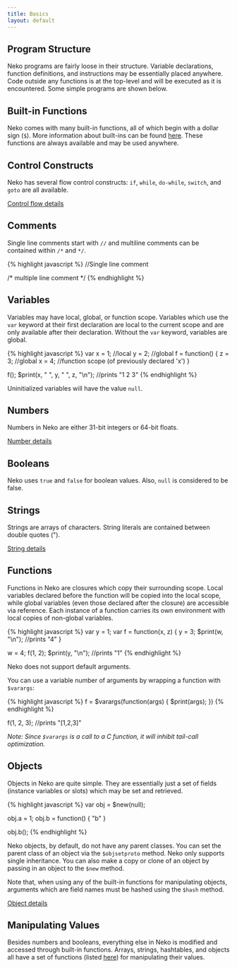 ```yaml
---
title: Basics
layout: default
---
```


## Program Structure

Neko programs are fairly loose in their structure. Variable declarations, function definitions, and instructions may be essentially placed anywhere. Code outside any functions is at the top-level and will be executed as it is encountered. Some simple programs are shown below.

## Built-in Functions

Neko comes with many built-in functions, all of which begin with a dollar sign (`$`). More information about built-ins can be found [here](builtins.html). These functions are always available and may be used anywhere.

## Control Constructs

Neko has several flow control constructs: `if`, `while`, `do-while`, `switch`, and `goto` are all available.

[Control flow details](control.html)

## Comments

Single line comments start with `//` and multiline comments can be contained within `/*` and `*/`.

{% highlight javascript %}
//Single line comment

/*
multiple
line
comment
*/
{% endhighlight %}

## Variables

Variables may have local, global, or function scope. Variables which use the `var` keyword at their first declaration are local to the current scope and are only available after their declaration. Without the `var` keyword, variables are global.

{% highlight javascript %}
var x = 1;  //local
y = 2;  //global
f = function() {
z = 3; //global
x = 4; //function scope (of previously declared 'x')
}

f();
$print(x, " ", y, " ", z, "\n");  //prints "1 2 3"
{% endhighlight %}

Uninitialized variables will have the value `null`.

## Numbers

Numbers in Neko are either 31-bit integers or 64-bit floats.

[Number details](numbers.html)

## Booleans

Neko uses `true` and `false` for boolean values. Also, `null` is considered to be false.

## Strings

Strings are arrays of characters. String literals are contained between double quotes ("). 

[String details](strings.html)

## Functions

Functions in Neko are closures which copy their surrounding scope. Local variables declared before the function will be copied into the local scope, while global variables (even those declared after the closure) are accessible via reference. Each instance of a function carries its own environment with local copies of non-global variables.

{% highlight javascript %}
var y = 1;
var f = function(x, z) {
    y = 3;
    $print(w, "\n"); //prints "4"
}

w = 4;
f(1, 2);
$print(y, "\n"); //prints "1"
{% endhighlight %}

Neko does not support default arguments.

You can use a variable number of arguments by wrapping a function with `$varargs`:

{% highlight javascript %}
f = $varargs(function(args) {
    $print(args);
})
{% endhighlight %}

f(1, 2, 3); //prints "[1,2,3]"

*Note: Since `$varargs` is a call to a C function, it will inhibit tail-call optimization.*

## Objects

Objects in Neko are quite simple. They are essentially just a set of fields (instance variables or slots) which may be set and retrieved.

{% highlight javascript %}
var obj = $new(null);

obj.a = 1;
obj.b = function() { "b" }

obj.b();
{% endhighlight %}

Neko objects, by default, do not have any parent classes. You can set the parent class of an object via the `$objsetproto` method. Neko only supports single inheritance. You can also make a copy or clone of an object by passing in an object to the `$new` method.

Note that, when using any of the built-in functions for manipulating objects, arguments which are field names must be hashed using the `$hash` method.

[Object details](objects.html)

## Manipulating Values

Besides numbers and booleans, everything else in Neko is modified and accessed through built-in functions. Arrays, strings, hashtables, and objects all have a set of functions (listed [here](http://nekovm.org/doc/view/builtins)) for manipulating their values.
